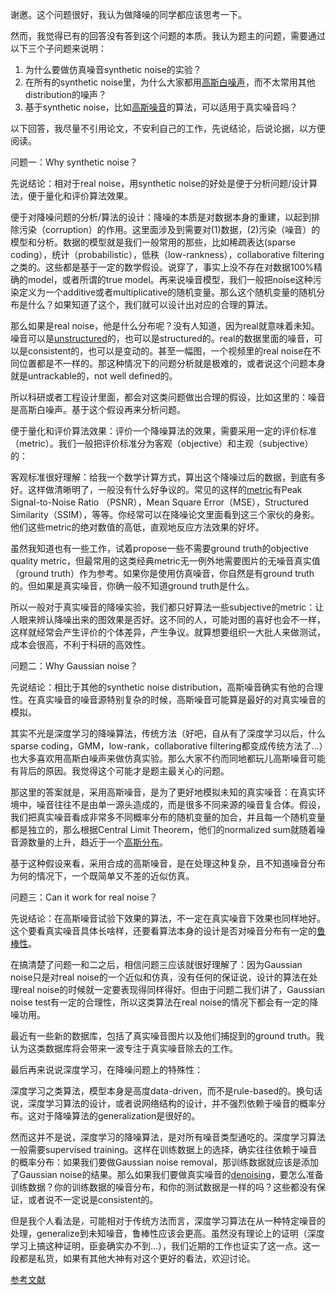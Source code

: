 谢邀。这个问题很好，我认为做降噪的同学都应该思考一下。

然而，我觉得已有的回答没有答到这个问题的本质。我认为题主的问题，需要通过以下三个子问题来说明：

1.  为什么要做仿真噪音synthetic noise的实验？
2.  在所有的synthetic noise里，为什么大家都用[高斯白噪声](https://www.zhihu.com/search?q=%E9%AB%98%E6%96%AF%E7%99%BD%E5%99%AA%E5%A3%B0&search_source=Entity&hybrid_search_source=Entity&hybrid_search_extra=%7B%22sourceType%22%3A%22answer%22%2C%22sourceId%22%3A259014596%7D)，而不太常用其他distribution的噪声？
3.  基于synthetic noise，比如[高斯噪音](https://www.zhihu.com/search?q=%E9%AB%98%E6%96%AF%E5%99%AA%E9%9F%B3&search_source=Entity&hybrid_search_source=Entity&hybrid_search_extra=%7B%22sourceType%22%3A%22answer%22%2C%22sourceId%22%3A259014596%7D)的算法，可以适用于真实噪音吗？

以下回答，我尽量不引用论文，不安利自己的工作，先说结论，后说论据，以方便阅读。

问题一：Why synthetic noise？

先说结论：相对于real noise，用synthetic noise的好处是便于分析问题/设计算法，便于量化和评价算法效果。

便于对降噪问题的分析/算法的设计：降噪的本质是对数据本身的重建，以起到排除污染（corruption）的作用。这里面涉及到需要对(1)数据，(2)污染（噪音）的模型和分析。数据的模型就是我们一般常用的那些，比如稀疏表达(sparse coding），统计（probabilistic），低秩（low-rankness），collaborative filtering之类的。这些都是基于一定的数学假设。说穿了，事实上没不存在对数据100%精确的model，或者所谓的true model。再来说噪音模型，我们一般把noise这种污染定义为一个additive或者multiplicative的随机变量。那么这个随机变量的随机分布是什么？如果知道了这个，我们就可以设计出对应的合理的算法。

那么如果是real noise，他是什么分布呢？没有人知道，因为real就意味着未知。噪音可以是[unstructured](https://www.zhihu.com/search?q=unstructured&search_source=Entity&hybrid_search_source=Entity&hybrid_search_extra=%7B%22sourceType%22%3A%22answer%22%2C%22sourceId%22%3A259014596%7D)的，也可以是structured的。real的数据里面的噪音，可以是consistent的，也可以是变动的。甚至一幅图，一个视频里的real noise在不同位置都是不一样的。那这种情况下的问题分析就是极难的，或者说这个问题本身就是untrackable的，not well defined的。

所以科研或者工程设计里面，都会对这类问题做出合理的假设，比如这里的：噪音是高斯白噪声。基于这个假设再来分析问题。

便于量化和评价算法效果：评价一个降噪算法的效果，需要采用一定的评价标准（metric）。我们一般把评价标准分为客观（objective）和主观（subjective）的：

客观标准很好理解：给我一个数学计算方式，算出这个降噪过后的数据，到底有多好。这样做清晰明了，一般没有什么好争议的。常见的这样的[metric](https://www.zhihu.com/search?q=metric&search_source=Entity&hybrid_search_source=Entity&hybrid_search_extra=%7B%22sourceType%22%3A%22answer%22%2C%22sourceId%22%3A259014596%7D)有Peak Signal-to-Noise Ratio （PSNR），Mean Square Error（MSE），Structured Similarity（SSIM），等等。你经常可以在降噪论文里面看到这三个家伙的身影。他们这些metric的绝对数值的高低，直观地反应方法效果的好坏。

虽然我知道也有一些工作，试着propose一些不需要ground truth的objective quality metric，但最常用的这类经典metric无一例外地需要图片的无噪音真实值（ground truth）作为参考。如果你是使用仿真噪音，你自然是有ground truth的。但如果是真实噪音，你确一般不知道ground truth是什么。

所以一般对于真实噪音的降噪实验，我们都只好算法一些subjective的metric：让人眼来辨认降噪出来的图效果是否好。这不同的人，可能对图的喜好也会不一样，这样就经常会产生评价的个体差异，产生争议。就算想要组织一大批人来做测试，成本会很高，不利于科研的高效性。

问题二：Why Gaussian noise？

先说结论：相比于其他的synthetic noise distribution，高斯噪音确实有他的合理性。在真实噪音的噪音源特别复杂的时候，高斯噪音可能算是最好的对真实噪音的模拟。

其实不光是深度学习的降噪算法，传统方法（好吧，自从有了深度学习以后，什么sparse coding，GMM，low-rank，collaborative filtering都变成传统方法了...）也大多喜欢用高斯白噪声来做仿真实验。那么大家不约而同地都玩儿高斯噪音可能有背后的原因。我觉得这个可能才是题主最关心的问题。

那这里的答案就是，采用高斯噪音，是为了更好地模拟未知的真实噪音：在真实环境中，噪音往往不是由单一源头造成的，而是很多不同来源的噪音复合体。假设，我们把真实噪音看成非常多不同概率分布的随机变量的加合，并且每一个随机变量都是独立的，那么根据Central Limit Theorem，他们的normalized sum就随着噪音源数量的上升，趋近于一个[高斯分布](https://www.zhihu.com/search?q=%E9%AB%98%E6%96%AF%E5%88%86%E5%B8%83&search_source=Entity&hybrid_search_source=Entity&hybrid_search_extra=%7B%22sourceType%22%3A%22answer%22%2C%22sourceId%22%3A259014596%7D)。

基于这种假设来看，采用合成的高斯噪音，是在处理这种复杂，且不知道噪音分布为何的情况下，一个既简单又不差的近似仿真。

问题三：Can it work for real noise？

先说结论：在高斯噪音试验下效果的算法，不一定在真实噪音下效果也同样地好。这个要看真实噪音具体长啥样，还要看算法本身的设计是否对噪音分布有一定的[鲁棒性](https://www.zhihu.com/search?q=%E9%B2%81%E6%A3%92%E6%80%A7&search_source=Entity&hybrid_search_source=Entity&hybrid_search_extra=%7B%22sourceType%22%3A%22answer%22%2C%22sourceId%22%3A259014596%7D)。

在搞清楚了问题一和二之后，相信问题三应该就很好理解了：因为Gaussian noise只是对real noise的一个近似和仿真，没有任何的保证说，设计的算法在处理real noise的时候就一定要表现得同样得好。但由于问题二我们讲了，Gaussian noise test有一定的合理性，所以这类算法在real noise的情况下都会有一定的降噪功用。

最近有一些新的数据库，包括了真实噪音图片以及他们捕捉到的ground truth。我认为这类数据库将会带来一波专注于真实噪音除去的工作。

最后再来说说深度学习，在降噪问题上的特殊性：

深度学习之类算法，模型本身是高度data-driven，而不是rule-based的。换句话说，深度学习算法的设计，或者说网络结构的设计，并不强烈依赖于噪音的概率分布。这对于降噪算法的generalization是很好的。

然而这并不是说，深度学习的降噪算法，是对所有噪音类型通吃的。深度学习算法一般需要supervised training。这样在训练数据上的选择，确实往往依赖于噪音的概率分布：如果我们要做Gaussian noise removal，那训练数据就应该是添加了Gaussian noise的结果。那么如果我们要做真实噪音的[denoising](https://www.zhihu.com/search?q=denoising&search_source=Entity&hybrid_search_source=Entity&hybrid_search_extra=%7B%22sourceType%22%3A%22answer%22%2C%22sourceId%22%3A259014596%7D)，要怎么准备训练数据？你的训练数据的噪音分布，和你的测试数据是一样的吗？这些都没有保证，或者说不一定说是consistent的。

但是我个人看法是，可能相对于传统方法而言，深度学习算法在从一种特定噪音的处理，generalize到未知噪音，鲁棒性应该会更高。虽然没有理论上的证明（深度学习上搞这种证明，臣妾确实办不到...），我们近期的工作也证实了这一点。这一段都是私货，如果有其他大神有对这个更好的看法，欢迎讨论。

[参考文献](https://www.zhihu.com/question/67938028/answer/259014596)
